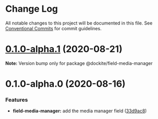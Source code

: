 # Change Log

All notable changes to this project will be documented in this file.
See [Conventional Commits](https://conventionalcommits.org) for commit guidelines.

# [0.1.0-alpha.1](https://github.com/dockite/dockite/compare/@dockite/field-media-manager@0.1.0-alpha.0...@dockite/field-media-manager@0.1.0-alpha.1) (2020-08-21)

**Note:** Version bump only for package @dockite/field-media-manager





# 0.1.0-alpha.0 (2020-08-16)


### Features

* **field-media-manager:** add the media manager field ([33d9ac8](https://github.com/dockite/dockite/commit/33d9ac8c0e9d6a07ad9a8a240dd4b963549a0e90))
